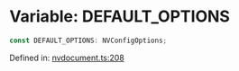 # Variable: DEFAULT_OPTIONS

```ts
const DEFAULT_OPTIONS: NVConfigOptions;
```

Defined in: [nvdocument.ts:208](https://github.com/niivue/niivue/blob/main/packages/niivue/src/nvdocument.ts#L208)
